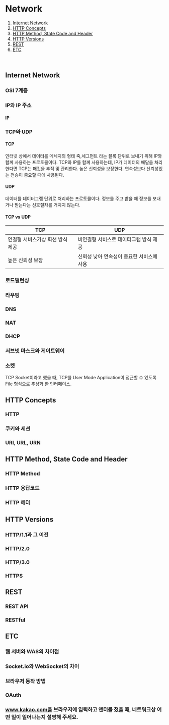 # Network
1. [Internet Network](#internet-network)
2. [HTTP Concepts](#http-concepts)
3. [HTTP Method, State Code and Header](#http-method-state-code-and-header)
4. [HTTP Versions](#http-versions)
5. [REST](#rest)
6. [ETC](#etc)

&nbsp;
## Internet Network
### OSI 7계층
 

### IP와 IP 주소
#### IP

### TCP와 UDP
#### TCP
인터넷 상에서 데이터를 메세지의 형태 죽,세그먼트 라는 블록 단위로 보내기 위해 IP와 함께 사용하는 프로토콜이다.
TCP와 IP를 함께 사용하는데, IP가 데이터의 배달을 처리한다면 TCP는 패킷을 추적 및 관리한다.
높은 신뢰성을 보장한다.
연속성보다 신뢰성있는 전송이 중요할 때에 사용된다.

#### UDP
데이터를 데이터그램 단위로 처리하는 프로토콜이다.
정보를 주고 받을 때 정보를 보내거나 받는다는 신호절차를 거치지 않는다.

#### TCP vs UDP
| TCP | UDP |
| --- | --- |
| 연결형 서비스가상 회선 방식 제공 | 비연결형 서비스로 데이터그램 방식 제공 |
| 높은 신뢰성 보장 | 신뢰성 낮아 연속성이 중요한 서비스에 사용 |


### 로드밸런싱
### 라우팅
### DNS
### NAT
### DHCP
### 서브넷 마스크와 게이트웨이
### 소켓
TCP Socket이라고 했을 때, TCP를 User Mode Application이 접근할 수 있도록 File 형식으로 추상화 한 인터페이스.


## HTTP Concepts
### HTTP
### 쿠키와 세션
### URI, URL, URN

## HTTP Method, State Code and Header
### HTTP Method
### HTTP 응답코드
### HTTP 헤더

## HTTP Versions
### HTTP/1.1과 그 이전
### HTTP/2.0
### HTTP/3.0
### HTTPS

## REST
### REST API
### RESTful

## ETC
### 웹 서버와 WAS의 차이점
### Socket.io와 WebSocket의 차이
### 브라우저 동작 방법
### OAuth
### www.kakao.com을 브라우저에 입력하고 엔터를 쳤을 때, 네트워크상 어떤 일이 일어나는지 설명해 주세요.

